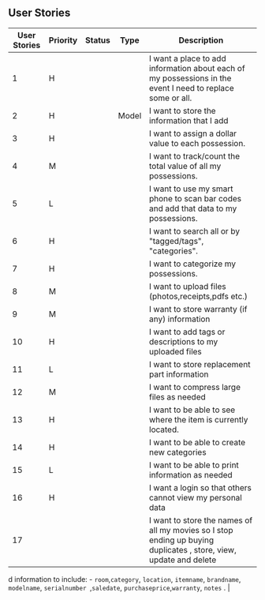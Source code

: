 ## User Stories

| User Stories 	| Priority 	| Status 	| Type  	| Description                                                                                                                                                                                                                                                     	|
|--------------	|----------	|--------	|-------	|-----------------------------------------------------------------------------------------------------------------------------------------------------------------------------------------------------------------------------------------------------------------	|
| 1            	| H        	|        	|       	| I want a place to add information about each of my possessions in the event I need to replace some or all.                                                                                                                                                                      	|
| 2            	| H        	|        	| Model 	| I want to store the information that I add	|
| 3            	| H        	|        	|       	| I want to assign a dollar value to each possession.                                                                                                                                                                                                             	|
| 4            	| M        	|        	|       	| I want to track/count the total value of all my possessions.                                                                                                                                                                                                    	|
| 5            	| L        	|        	|       	| I want to use my smart phone to scan bar codes and add that data to my possessions.                                                                                                                                                                             	|
| 6            	| H        	|        	|       	| I want to search all or by "tagged/tags", "categories".                                                                                                                                                                                                         	|
| 7            	| H        	|        	|       	| I want to categorize my possessions.                                                                                                                                                                                                                            	|
| 8            	| M        	|        	|       	| I want to upload files (photos,receipts,pdfs etc.)                                                                                                                                                                                                              	|
| 9            	| M        	|        	|       	| I want to store warranty (if any) information                                                                                                                                                                                                                   	|
| 10           	| H        	|        	|       	| I want to add tags or descriptions to my uploaded files                                                                                                                                                                                                         	|
| 11           	| L        	|        	|       	| I want to store replacement part information                                                                                                                                                                                                                    	|
| 12           	| M        	|        	|       	| I want to compress large files as needed                                                                                                                                                                                                                        	|
| 13           	| H        	|        	|       	| I want to be able to see where the item is currently located.                                                                                                                                                                                                   	|
| 14           	| H        	|        	|       	| I want to be able to create new categories                                                                                                                                                                                                                      	|
| 15           	| L        	|        	|       	| I want to be able to print information as needed                                                                                                                                                                                                                	|
| 16           	| H        	|        	|       	| I want a login so that others cannot view my personal data                                                                                                                                                                                                      	|
| 17           	|          	|        	|      |      I  want to store the names of all my movies so I stop ending up buying duplicates                                                                                                                                                                                                                                                           	, store, view, update and delete

d information to include:  - `room`,`category`, `location`, `itemname`, `brandname`, `modelname`, `serialnumber `,`saledate`, `purchaseprice`,`warranty`, `notes` . |